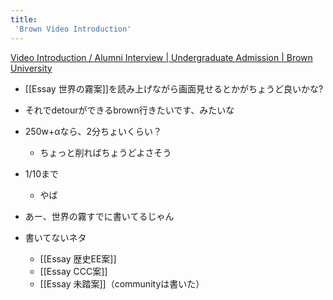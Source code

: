 ```yaml
---
title:
 'Brown Video Introduction'
---
```


[Video Introduction / Alumni Interview | Undergraduate Admission | Brown University](https://admission.brown.edu/first-year/video-introduction-alumni-interview)

- [[Essay 世界の霧案]]を読み上げながら画面見せるとかがちょうど良いかな?
- それでdetourができるbrown行きたいです、みたいな
- 250w+αなら、2分ちょいくらい？
    - ちょっと削ればちょうどよさそう
- 1/10まで
    - やば
- あー、世界の霧すでに書いてるじゃん

- 書いてないネタ
    - [[Essay 歴史EE案]]
    - [[Essay CCC案]]
    - [[Essay 未踏案]]（communityは書いた）

